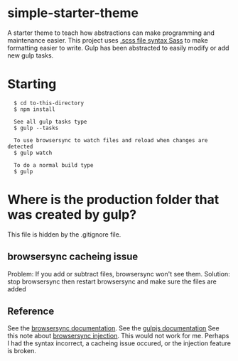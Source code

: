 # simple-starter-theme

  A starter theme to teach how abstractions can make programming and maintenance easier. This project uses <ins>.scss file syntax Sass</ins> to make formatting easier to write. Gulp has been abstracted to easily modify or add new gulp tasks.

# Starting

      $ cd to-this-directory
      $ npm install

      See all gulp tasks type
      $ gulp --tasks

      To use browsersync to watch files and reload when changes are detected
      $ gulp watch

      To do a normal build type
      $ gulp

# Where is the production folder that was created by gulp?
  This file is hidden by the .gitignore file.

##  browsersync cacheing issue
  Problem: If you add or subtract files, browsersync won't see them.
  Solution: stop browsersync then restart browsersync and make sure the files are added


## Reference
  See the <ins>[browsersync documentation](https://www.browsersync.io/docs/api#api-init)</ins>.
  See the <ins>[gulpjs documentation](https://gulpjs.com/docs/en/getting-started/quick-start)</ins>
  See this note about <ins>[browsersync injection](https://stackoverflow.com/questions/31163754/browser-sync-does-not-refresh-page-after-changes-with-gulp?rq=1)</ins>. This would not work for me. Perhaps I had the syntax incorrect, a cacheing issue occured, or the injection feature is broken.
